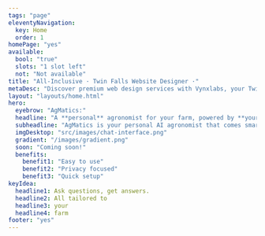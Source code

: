 ```yaml
---
tags: "page"
eleventyNavigation:
  key: Home
  order: 1
homePage: "yes"
available:
  bool: "true"
  slots: "1 slot left"
  not: "Not available"
title: "All-Inclusive · Twin Falls Website Designer ·"
metaDesc: "Discover premium web design services with Vynxlabs, your Twin Falls website designer dedicated to boosting your small business's online presence. From custom designs to unlimited after-launch support, we ensure your site stands out, engages customers, and drives growth. Embrace the local advantage with Vynxlabs."
layout: "layouts/home.html"
hero:
  eyebrow: "AgMatics:"
  headline: "A **personal** agronomist for your farm, powered by **your** data"
  subheadline: "AgMatics is your personal AI agronomist that comes smart out of the box, but is enhanced by the soil data reports of your farm."
  imgDesktop: "src/images/chat-interface.png"
  gradient: "/images/gradient.png"
  soon: "Coming soon!"
  benefits:
    benefit1: "Easy to use"
    benefit2: "Privacy focused"
    benefit3: "Quick setup"
keyIdea:
  headline1: Ask questions, get answers. 
  headline2: All tailored to
  headline3: your
  headline4: farm
footer: "yes"
---
```

